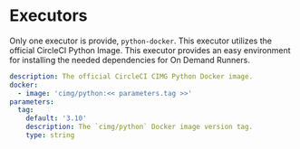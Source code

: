 # Executors

Only one executor is provide, `python-docker`. This executor utilizes the official CircleCI Python Image.
This executor provides an easy environment for installing the needed dependencies for On Demand Runners.

```yaml
description: The official CircleCI CIMG Python Docker image.
docker:
  - image: 'cimg/python:<< parameters.tag >>'
parameters:
  tag:
    default: '3.10'
    description: The `cimg/python` Docker image version tag.
    type: string

```